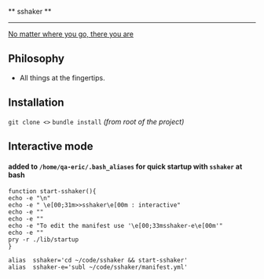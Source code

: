 ** sshaker **
*************

  [No matter where you go, there you are](http://www.youtube.com/watch?v=jv_jkju_iZg)

## Philosophy
  * All things at the fingertips.


## Installation
```git clone <>```
```bundle install``` *(from root of the project)*

## Interactive mode

#### added to `/home/qa-eric/.bash_aliases` for quick startup with ```sshaker``` at bash

```
function start-sshaker(){
echo -e "\n"
echo -e " \e[00;31m>>sshaker\e[00m : interactive"
echo -e ""
echo -e ""
echo -e "To edit the manifest use '\e[00;33msshaker-e\e[00m'"
echo -e ""
pry -r ./lib/startup
}

alias  sshaker='cd ~/code/sshaker && start-sshaker'
alias  sshaker-e='subl ~/code/sshaker/manifest.yml'
```